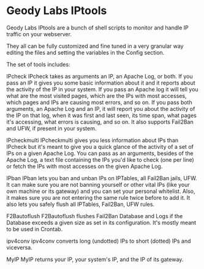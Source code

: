 # Geody Labs IPtools

Geody Labs IPtools are a bunch of shell scripts to monitor and handle IP traffic on your webserver.

They all can be fully customized and fine tuned in a very granular way editing the files and setting the variables in the Config section.

The set of tools includes:

IPcheck
IPcheck takes as arguments an IP, an Apache Log, or both.
If you pass an IP it gives you some basic information about it and it reports about the activity of the IP in your system.
If you pass an Apache log it will tell you what are the most visited pages, which are the IPs with most accesses, which pages and IPs are causing most errors, and so on.
If you pass both arguments, an Apache Log and an IP, it will report you about the activity of the IP on that log, when it was first and last seen, its time span, what pages it's accessing, what errors is causing, and so on.
It also supports Fail2Ban and UFW, if present in your system.

IPcheckmulti
IPcheckmulti gives you less information about IPs than IPcheck but it's meant to give you a quick glance of the activity of a set of IPs on a given Apache Log. You can pass as an arguments, besides of the Apache Log, a text file containing the IPs you'd like to check (one per line) or fetch the IPs with most accesses on the given Apache Log.

IPban
IPban lets you ban and unban IPs on IPTables, all Fail2Ban jails, UFW. It can make sure you are not banning yourself or other vital IPs (like your own machine or its gateway) and you can set your personal whitelist. Also, it makes sure you are not entering the same rule twice before to add it. It also lets you safely flush all IPTables, Fail2Ban, UFW rules.

F2Bautoflush
F2Bautoflush flushes Fail2Ban Database and Logs if the Database exceeds a given size as set in its configuration. It's mostly meant to be used in Crontab.

ipv4conv
ipv4conv converts long (undotted) IPs to short (dotted) IPs and viceversa.

MyIP
MyIP returns your IP, your system's IP, and the IP of its gateway.
